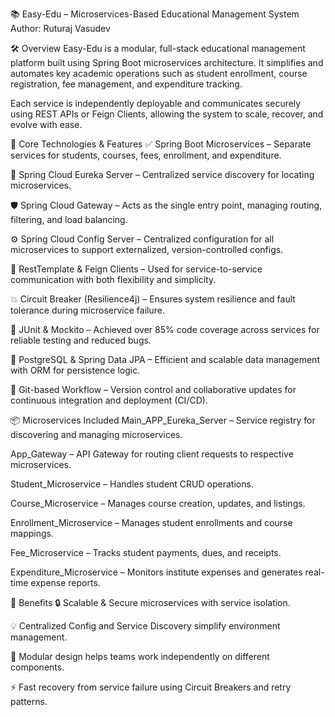 📚 Easy-Edu – Microservices-Based Educational Management System
Author: Ruturaj Vasudev

🛠️ Overview
Easy-Edu is a modular, full-stack educational management platform built using Spring Boot microservices architecture. It simplifies and automates key academic operations such as student enrollment, course registration, fee management, and expenditure tracking.

Each service is independently deployable and communicates securely using REST APIs or Feign Clients, allowing the system to scale, recover, and evolve with ease.

🔗 Core Technologies & Features
✅ Spring Boot Microservices – Separate services for students, courses, fees, enrollment, and expenditure.

🧭 Spring Cloud Eureka Server – Centralized service discovery for locating microservices.

🛡️ Spring Cloud Gateway – Acts as the single entry point, managing routing, filtering, and load balancing.

⚙️ Spring Cloud Config Server – Centralized configuration for all microservices to support externalized, version-controlled configs.

🔁 RestTemplate & Feign Clients – Used for service-to-service communication with both flexibility and simplicity.

💥 Circuit Breaker (Resilience4j) – Ensures system resilience and fault tolerance during microservice failure.

🧪 JUnit & Mockito – Achieved over 85% code coverage across services for reliable testing and reduced bugs.

🧮 PostgreSQL & Spring Data JPA – Efficient and scalable data management with ORM for persistence logic.

🔄 Git-based Workflow – Version control and collaborative updates for continuous integration and deployment (CI/CD).

📦 Microservices Included
Main_APP_Eureka_Server – Service registry for discovering and managing microservices.

App_Gateway – API Gateway for routing client requests to respective microservices.

Student_Microservice – Handles student CRUD operations.

Course_Microservice – Manages course creation, updates, and listings.

Enrollment_Microservice – Manages student enrollments and course mappings.

Fee_Microservice – Tracks student payments, dues, and receipts.

Expenditure_Microservice – Monitors institute expenses and generates real-time expense reports.

🚀 Benefits
🔒 Scalable & Secure microservices with service isolation.

💡 Centralized Config and Service Discovery simplify environment management.

🧩 Modular design helps teams work independently on different components.

⚡ Fast recovery from service failure using Circuit Breakers and retry patterns.

